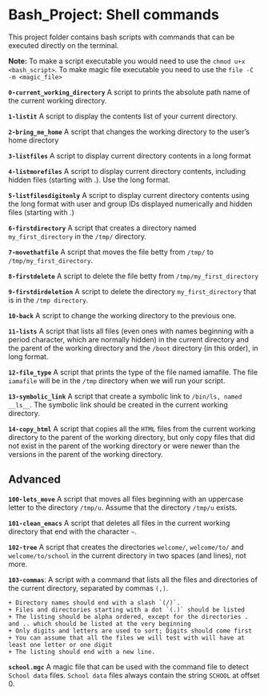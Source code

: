 # Bash_Project: Shell commands

This project folder contains bash scripts with commands that can be executed directly on the terminal.

__Note:__ To make a script executable you would need to use the ``chmod u+x <bash_script>``. To make magic file executable you need to use the ``file -C -m <magic_file>``

__`0-current_working_directory`__ A script to prints the absolute path name of the current working directory.

__`1-listit`__
A script to display the contents list of your current directory.

__`2-bring_me_home`__
A script that changes the working directory to the user’s home directory

__`3-listfiles`__
A script to display current directory contents in a long format

__`4-listmorefiles`__
A script to display current directory contents, including hidden files (starting with .). Use the long format.

__`5-listfilesdigitonly`__
A script to display current directory contents using the long format with user and group IDs displayed numerically and hidden files (starting with .)

__`6-firstdirectory`__
A script that creates a directory named `my_first_directory` in the `/tmp/` directory.

__`7-movethatfile`__
A script that moves the file betty from `/tmp/` to `/tmp/my_first_directory`.

__`8-firstdelete`__
A script to delete the file betty from `/tmp/my_first_directory`

__`9-firstdirdeletion`__
A script to delete the directory `my_first_directory` that is in the `/tmp directory`.

__`10-back`__
A script to change the working directory to the previous one.

__`11-lists`__
A script that lists all files (even ones with names beginning with a period character, which are normally hidden) in the current directory and the parent of the working directory and the `/boot` directory (in this order), in long format.

__`12-file_type`__
A script that prints the type of the file named iamafile. The file `iamafile` will be in the `/tmp` directory when we will run your script.

__`13-symbolic_link`__
A script that create a symbolic link to `/bin/ls, named __ls__`. The symbolic link should be created in the current working directory.

__`14-copy_html`__
A script that copies all the `HTML` files from the current working directory to the parent of the working directory, but only copy files that did not exist in the parent of the working directory or were newer than the versions in the parent of the working directory.

## __Advanced__
__`100-lets_move`__
A script that moves all files beginning with an uppercase letter to the directory `/tmp/u`. Assume that the directory `/tmp/u` exists.

__`101-clean_emacs`__
A script that deletes all files in the current working directory that end with the character `~`.

__`102-tree`__
A script that creates the directories `welcome/`, `welcome/to/` and `welcome/to/school` in the current directory in two spaces (and lines), not more.

__`103-commas`__:
A script with a command that lists all the files and directories of the current directory, separated by commas `(,)`.

    + Directory names should end with a slash `(/)`.
    + Files and directories starting with a dot `(.)` should be listed
    + The listing should be alpha ordered, except for the directories . and .. which should be listed at the very beginning
    + Only digits and letters are used to sort; Digits should come first
    + You can assume that all the files we will test with will have at least one letter or one digit
    + The listing should end with a new line.

__`school.mgc`__
A magic file that can be used with the command file to detect `School data` files. `School data` files always contain the string `SCHOOL` at offset 0.
